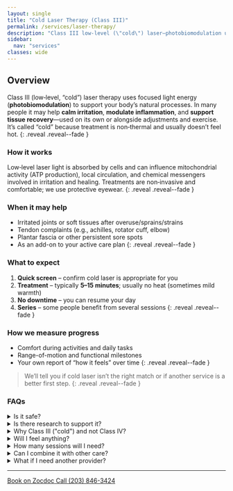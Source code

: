 ```yaml
---
layout: single
title: "Cold Laser Therapy (Class III)"
permalink: /services/laser-therapy/
description: "Class III low‑level (\"cold\") laser—photobiomodulation used alongside care to help calm irritation and support recovery."
sidebar:
  nav: "services"
classes: wide
---
```


## Overview
Class III (low‑level, “cold”) laser therapy uses focused light energy (**photobiomodulation**) to support your body’s natural processes. In many people it may help **calm irritation**, **modulate inflammation**, and **support tissue recovery**—used on its own or alongside adjustments and exercise. It’s called “cold” because treatment is non‑thermal and usually doesn’t feel hot.
{: .reveal .reveal--fade }

### How it works
Low‑level laser light is absorbed by cells and can influence mitochondrial activity (ATP production), local circulation, and chemical messengers involved in irritation and healing. Treatments are non‑invasive and comfortable; we use protective eyewear.
{: .reveal .reveal--fade }

### When it may help
- Irritated joints or soft tissues after overuse/sprains/strains  
- Tendon complaints (e.g., achilles, rotator cuff, elbow)  
- Plantar fascia or other persistent sore spots  
- As an add-on to your active care plan
{: .reveal .reveal--fade }

### What to expect
1. **Quick screen** – confirm cold laser is appropriate for you  
2. **Treatment** – typically **5–15 minutes**; usually no heat (sometimes mild warmth)  
3. **No downtime** – you can resume your day  
4. **Series** – some people benefit from several sessions
{: .reveal .reveal--fade }

### How we measure progress
- Comfort during activities and daily tasks  
- Range-of-motion and functional milestones  
- Your own report of “how it feels” over time
{: .reveal .reveal--fade }

> We’ll tell you if cold laser isn’t the right match or if another service is a better first step.
>{: .reveal .reveal--fade }

### FAQs

<div class="faq">
  <details class="reveal reveal--up">
    <summary>Is it safe?</summary>
    <div class="faq__content">
      Yes, Class III lasers are generally safe when used appropriately. They’re non‑thermal and most people feel little to no sensation during treatment.
    </div>
  </details>

  <details class="reveal reveal--up">
    <summary>Is there research to support it?</summary>
    <div class="faq__content">
      Yes. A few examples:
      <ul>
        <li>Chow RT et al. Low‑level laser therapy for neck pain — systematic review/meta‑analysis of randomized trials. <a href="https://pubmed.ncbi.nlm.nih.gov/19913903/" target="_blank" rel="noopener">PubMed 19913903</a></li>
        <li>Gur A et al. Low‑level laser therapy for chronic low back pain — systematic review/meta‑analysis. <a href="https://pubmed.ncbi.nlm.nih.gov/26667480/" target="_blank" rel="noopener">PubMed 26667480</a></li>
      </ul>
      Evidence varies by condition and dose; we use laser alongside active care when it’s a good fit.
    </div>
  </details>

  <details class="reveal reveal--up">
    <summary>Why Class III ("cold") and not Class IV?</summary>
    <div class="faq__content">
      <ul>
        <li>Outcomes depend on the right <strong>dose</strong> (wavelength, energy, and time), not just the device class.</li>
        <li>Class III is <strong>non‑thermal and comfortable</strong>, and pairs well with adjustments and exercises.</li>
        <li>Class IV can deliver dose faster, but it’s <strong>not inherently more effective</strong>; we focus on delivering the right dose safely.</li>
      </ul>
    </div>
  </details>

  <details class="reveal reveal--up">
    <summary>Will I feel anything?</summary>
    <div class="faq__content">
      Most people feel little to no sensation. Some may notice mild warmth.
    </div>
  </details>

  <details class="reveal reveal--up">
    <summary>How many sessions will I need?</summary>
    <div class="faq__content">
      It varies by condition, but many benefit from a <strong>short series</strong> (3–6 sessions). We reassess and adjust as needed.
    </div>
  </details>

  <details class="reveal reveal--up">
    <summary>Can I combine it with other care?</summary>
    <div class="faq__content">
      Yes, many people benefit from combining cold laser therapy with other treatments like adjustments and exercises.
    </div>
  </details>

  <details class="reveal reveal--up">
    <summary>What if I need another provider?</summary>
    <div class="faq__content">
      We’ll coordinate with the right specialist if needed, whether it’s PT, orthopedics, or another area.
    </div>
  </details>
</div>

---

<div class="contact-actions reveal reveal--up">
  <a href="https://www.zocdoc.com/practice/cranbury-chiropractic-center-43835" class="btn">
    <span class="btn-label">Book on Zocdoc</span>
  </a>
  <a href="tel:+12038463424" class="btn">
    <span class="btn-label">Call (203) 846-3424</span>
  </a>
</div>
